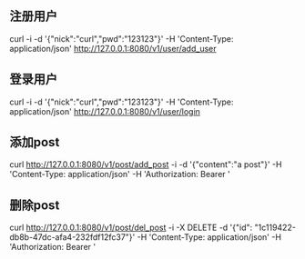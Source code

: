 
## 注册用户
curl -i -d '{"nick":"curl","pwd":"123123"}' -H 'Content-Type: application/json' http://127.0.0.1:8080/v1/user/add_user

## 登录用户
curl -i -d '{"nick":"curl","pwd":"123123"}' -H 'Content-Type: application/json' http://127.0.0.1:8080/v1/user/login


## 添加post
curl http://127.0.0.1:8080/v1/post/add_post -i -d '{"content":"a post"}' -H 'Content-Type: application/json' -H 'Authorization: Bearer ' 

## 删除post
curl http://127.0.0.1:8080/v1/post/del_post -i -X DELETE -d '{"id": "1c119422-db8b-47dc-afa4-232fdf12fc37"}' -H 'Content-Type: application/json' -H 'Authorization: Bearer ' 
